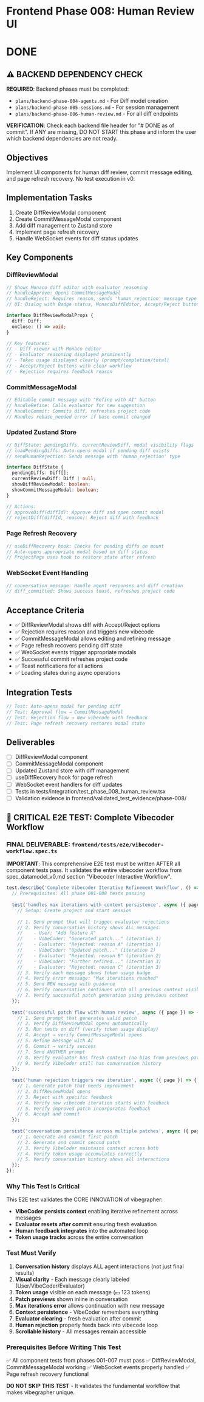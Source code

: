 # Frontend Phase 008: Human Review UI
# DONE

## ⚠️ BACKEND DEPENDENCY CHECK
**REQUIRED**: Backend phases must be completed:
- `plans/backend-phase-004-agents.md` - For Diff model creation
- `plans/backend-phase-005-sessions.md` - For session management
- `plans/backend-phase-006-human-review.md` - For all diff endpoints

**VERIFICATION**: Check each backend file header for "# DONE as of commit". If ANY are missing, DO NOT START this phase and inform the user which backend dependencies are not ready.

## Objectives
Implement UI components for human diff review, commit message editing, and page refresh recovery. No test execution in v0.

## Implementation Tasks
1. Create DiffReviewModal component
2. Create CommitMessageModal component  
3. Add diff management to Zustand store
4. Implement page refresh recovery
5. Handle WebSocket events for diff status updates

## Key Components

### DiffReviewModal
```typescript
// Shows Monaco diff editor with evaluator reasoning
// handleApprove: Opens CommitMessageModal
// handleReject: Requires reason, sends 'human_rejection' message type
// UI: Dialog with Badge status, MonacoDiffEditor, Accept/Reject buttons

interface DiffReviewModalProps {
  diff: Diff;
  onClose: () => void;
}

// Key features:
// - Diff viewer with Monaco editor
// - Evaluator reasoning displayed prominently
// - Token usage displayed clearly (prompt/completion/total)
// - Accept/Reject buttons with clear workflow
// - Rejection requires feedback reason
```

### CommitMessageModal
```typescript
// Editable commit message with "Refine with AI" button
// handleRefine: Calls evaluator for new suggestion
// handleCommit: Commits diff, refreshes project code
// Handles rebase_needed error if base commit changed
```

### Updated Zustand Store
```typescript
// DiffState: pendingDiffs, currentReviewDiff, modal visibility flags
// loadPendingDiffs: Auto-opens modal if pending diff exists
// sendHumanRejection: Sends message with 'human_rejection' type

interface DiffState {
  pendingDiffs: Diff[];
  currentReviewDiff: Diff | null;
  showDiffReviewModal: boolean;
  showCommitMessageModal: boolean;
}

// Actions:
// approveDiff(diffId): Approve diff and open commit modal
// rejectDiff(diffId, reason): Reject diff with feedback
```

### Page Refresh Recovery
```typescript
// useDiffRecovery hook: Checks for pending diffs on mount
// Auto-opens appropriate modal based on diff status
// ProjectPage uses hook to restore state after refresh
```

### WebSocket Event Handling
```typescript
// conversation_message: Handle agent responses and diff creation
// diff_committed: Shows success toast, refreshes project code
```

## Acceptance Criteria
- ✅ DiffReviewModal shows diff with Accept/Reject options
- ✅ Rejection requires reason and triggers new vibecode
- ✅ CommitMessageModal allows editing and refining message
- ✅ Page refresh recovers pending diff state
- ✅ WebSocket events trigger appropriate modals
- ✅ Successful commit refreshes project code
- ✅ Toast notifications for all actions
- ✅ Loading states during async operations

## Integration Tests
```typescript
// Test: Auto-opens modal for pending diff
// Test: Approval flow → CommitMessageModal
// Test: Rejection flow → New vibecode with feedback
// Test: Page refresh recovery restores modal state
```

## Deliverables
- [ ] DiffReviewModal component
- [ ] CommitMessageModal component
- [ ] Updated Zustand store with diff management
- [ ] useDiffRecovery hook for page refresh
- [ ] WebSocket event handlers for diff updates
- [ ] Tests in tests/integration/test_phase_008_human_review.tsx
- [ ] Validation evidence in frontend/validated_test_evidence/phase-008/

## 🔴 CRITICAL E2E TEST: Complete Vibecoder Workflow

### FINAL DELIVERABLE: `frontend/tests/e2e/vibecoder-workflow.spec.ts`

**IMPORTANT**: This comprehensive E2E test must be written AFTER all component tests pass. It validates the entire vibecoder workflow from spec_datamodel_v0.md section "Vibecoder Interactive Workflow".

```typescript
test.describe('Complete Vibecoder Iterative Refinement Workflow', () => {
  // Prerequisites: All phase 001-008 tests passing
  
  test('handles max iterations with context persistence', async ({ page }) => {
    // Setup: Create project and start session
    
    // 1. Send prompt that will trigger evaluator rejections
    // 2. Verify conversation history shows ALL messages:
    //    - User: "Add feature X"
    //    - VibeCoder: "Generated patch..." (iteration 1)
    //    - Evaluator: "Rejected: reason A" (iteration 1)
    //    - VibeCoder: "Updated patch..." (iteration 2)
    //    - Evaluator: "Rejected: reason B" (iteration 2)
    //    - VibeCoder: "Further refined..." (iteration 3)
    //    - Evaluator: "Rejected: reason C" (iteration 3)
    // 3. Verify each message shows token usage badge
    // 4. Verify error message: "Max iterations reached"
    // 5. Send NEW message with guidance
    // 6. Verify conversation continues with all previous context visible
    // 7. Verify successful patch generation using previous context
  });
  
  test('successful patch flow with human review', async ({ page }) => {
    // 1. Send prompt that generates valid patch
    // 2. Verify DiffReviewModal opens automatically
    // 3. Run tests on diff (verify token usage display)
    // 4. Accept → verify CommitMessageModal opens
    // 5. Refine message with AI
    // 6. Commit → verify success
    // 7. Send ANOTHER prompt
    // 8. Verify evaluator has fresh context (no bias from previous patch)
    // 9. Verify VibeCoder still has conversation history
  });
  
  test('human rejection triggers new iteration', async ({ page }) => {
    // 1. Generate patch that needs improvement
    // 2. DiffReviewModal opens
    // 3. Reject with specific feedback
    // 4. Verify new vibecode iteration starts with feedback
    // 5. Verify improved patch incorporates feedback
    // 6. Accept and commit
  });
  
  test('conversation persistence across multiple patches', async ({ page }) => {
    // 1. Generate and commit first patch
    // 2. Generate and commit second patch
    // 3. Verify VibeCoder maintains context across both
    // 4. Verify token usage accumulates correctly
    // 5. Verify conversation history shows all interactions
  });
});
```

### Why This Test Is Critical

This E2E test validates the CORE INNOVATION of vibegrapher:
- **VibeCoder persists context** enabling iterative refinement across messages
- **Evaluator resets after commit** ensuring fresh evaluation
- **Human feedback integrates** into the automated loop
- **Token usage tracks** across the entire conversation

### Test Must Verify

1. **Conversation history** displays ALL agent interactions (not just final results)
2. **Visual clarity** - Each message clearly labeled (User/VibeCoder/Evaluator)
3. **Token usage** visible on each message (💵 123 tokens)
4. **Patch previews** shown inline in conversation
5. **Max iterations error** allows continuation with new message
6. **Context persistence** - VibeCoder remembers everything
7. **Evaluator clearing** - fresh evaluation after commit
8. **Human rejection** properly feeds back into vibecode loop
9. **Scrollable history** - All messages remain accessible

### Prerequisites Before Writing This Test

✅ All component tests from phases 001-007 must pass
✅ DiffReviewModal, CommitMessageModal working
✅ WebSocket events properly handled
✅ Page refresh recovery functional

**DO NOT SKIP THIS TEST** - It validates the fundamental workflow that makes vibegrapher unique.